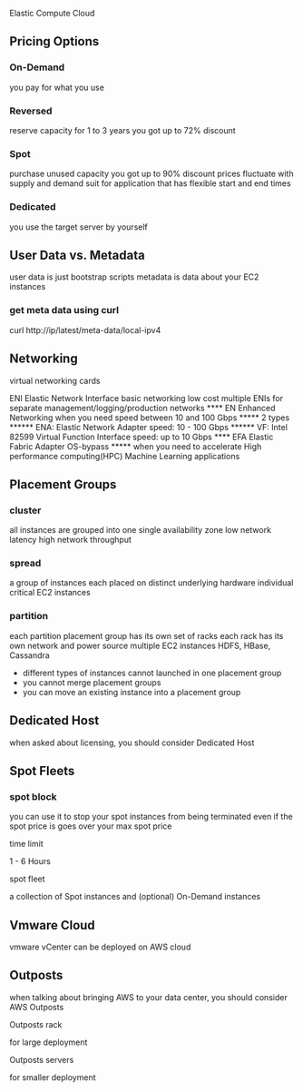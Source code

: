 Elastic Compute Cloud 

## Pricing Options 
### On-Demand 
you pay for what you use 

### Reversed 
reserve capacity for 1 to 3 years you got up to 72% discount 

### Spot 
purchase unused capacity you got up to 90% discount prices fluctuate with supply and demand suit for application that has flexible start and end times 

### Dedicated 
you use the target server by yourself

## User Data vs. Metadata 
user data is just bootstrap scripts 
metadata is data about your EC2 instances

### get meta data using curl 
curl http://ip/latest/meta-data/local-ipv4 

## Networking
virtual networking cards 

ENI Elastic Network Interface basic networking low cost multiple ENIs for separate management/logging/production networks **** EN Enhanced Networking when you need speed between 10 and 100 Gbps ***** 2 types ****** ENA: Elastic Network Adapter speed: 10 - 100 Gbps ****** VF: Intel 82599 Virtual Function Interface speed: up to 10 Gbps **** EFA Elastic Fabric Adapter OS-bypass ***** when you need to accelerate High performance computing(HPC) Machine Learning applications 

## Placement Groups 
### cluster 
all instances are grouped into one single availability zone low network latency high network throughput

### spread 
a group of instances each placed on distinct underlying hardware individual critical EC2 instances

### partition 
each partition placement group has its own set of racks each rack has its own network and power source multiple EC2 instances HDFS, HBase, Cassandra 

- different types of instances cannot launched in one placement group 
- you cannot merge placement groups 
- you can move an existing instance into a placement group 

## Dedicated Host
when asked about licensing, you should consider Dedicated Host 

## Spot Fleets
### spot block 

you can use it to stop your spot instances from being terminated even if the spot price is goes over your max spot price 

time limit 

1 - 6 Hours

spot fleet 

a collection of Spot instances and (optional) On-Demand instances 

## Vmware Cloud

vmware vCenter can be deployed on AWS cloud 

## Outposts 

when talking about bringing AWS to your data center, you should consider AWS Outposts

Outposts rack

for large deployment

Outposts servers

for smaller deployment